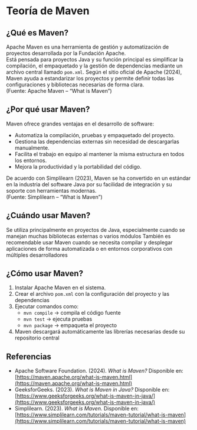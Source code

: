 # Teoría de Maven

## ¿Qué es Maven?
Apache Maven es una herramienta de gestión y automatización de proyectos desarrollada por la Fundación Apache.  
Está pensada para proyectos Java y su función principal es simplificar la compilación, el empaquetado y la gestión de dependencias mediante un archivo central llamado `pom.xml`.
Según el sitio oficial de Apache (2024), Maven ayuda a estandarizar los proyectos y permite definir todas las configuraciones y bibliotecas necesarias de forma clara.  
(Fuente: Apache Maven – “What is Maven”)

## ¿Por qué usar Maven?
Maven ofrece grandes ventajas en el desarrollo de software:
- Automatiza la compilación, pruebas y empaquetado del proyecto.
- Gestiona las dependencias externas sin necesidad de descargarlas manualmente.
- Facilita el trabajo en equipo al mantener la misma estructura en todos los entornos.
- Mejora la productividad y la portabilidad del código.

De acuerdo con Simplilearn (2023), Maven se ha convertido en un estándar en la industria del software Java por su facilidad de integración y su soporte con herramientas modernas.  
(Fuente: Simplilearn – “What is Maven”)

## ¿Cuándo usar Maven?
Se utiliza principalmente en proyectos de Java, especialmente cuando se manejan muchas bibliotecas externas o varios módulos 
También es recomendable usar Maven cuando se necesita compilar y desplegar aplicaciones de forma automatizada o en entornos corporativos con múltiples desarrolladores

## ¿Cómo usar Maven?
1. Instalar Apache Maven en el sistema.  
2. Crear el archivo `pom.xml` con la configuración del proyecto y las dependencias  
3. Ejecutar comandos como:
   - `mvn compile` → compila el código fuente  
   - `mvn test` → ejecuta pruebas  
   - `mvn package` → empaqueta el proyecto  
4. Maven descargará automáticamente las librerías necesarias desde su repositorio central
   
## Referencias
- Apache Software Foundation. (2024). *What is Maven?* Disponible en: [https://maven.apache.org/what-is-maven.html](https://maven.apache.org/what-is-maven.html)  
- GeeksforGeeks. (2023). *What is Maven in Java?* Disponible en: [https://www.geeksforgeeks.org/what-is-maven-in-java/](https://www.geeksforgeeks.org/what-is-maven-in-java/)  
- Simplilearn. (2023). *What is Maven.* Disponible en: [https://www.simplilearn.com/tutorials/maven-tutorial/what-is-maven](https://www.simplilearn.com/tutorials/maven-tutorial/what-is-maven)  
